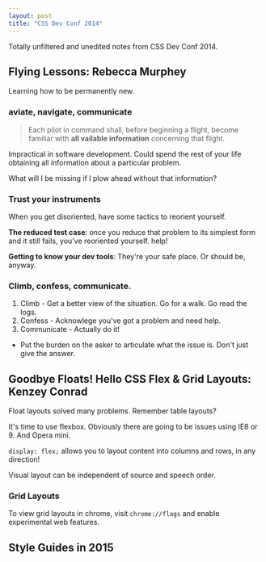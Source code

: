 ```yaml
---
layout: post
title: "CSS Dev Conf 2014"
---
```


Totally unfiltered and unedited notes from CSS Dev Conf 2014.

## Flying Lessons: Rebecca Murphey

Learning how to be permanently new.

### aviate, navigate, communicate

>Each pilot in command shall, before beginning a flight, become familiar with **all vailable information**  concerning that flight.

Impractical in software development. Could spend the rest of your life obtaining all information about a particular problem.

What will I be missing if I plow ahead without that information?

### Trust your instruments

When you get disoriented, have some tactics to reorient yourself.

**The reduced test case**: once you reduce that problem to its simplest form and it still fails, you've reoriented yourself. help!

**Getting to know your dev tools**: They're your safe place. Or should be, anyway.

### Climb, confess, communicate.

1. Climb - Get a better view of the situation. Go for a walk. Go read the logs.
2. Confess - Acknowlege you've got a problem and need help.
3. Communicate - Actually do it!
  - Put the burden on the asker to articulate what the issue is. Don't just give the answer.

## Goodbye Floats! Hello CSS Flex & Grid Layouts: Kenzey Conrad

Float layouts solved many problems. Remember table layouts? 

It's time to use flexbox. Obviously there are going to be issues using IE8 or 9. And Opera mini.

`display: flex;` allows you to layout content into columns and rows, in any direction!

Visual layout can be independent of source and speech order.

### Grid Layouts

To view grid layouts in chrome, visit `chrome://flags` and enable experimental web features.

## Style Guides in 2015


